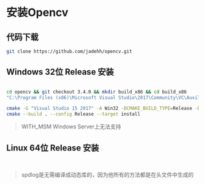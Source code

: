 #  安装Opencv

## 代码下载

```bash
git clone https://github.com/jadehh/opencv.git
```

## Windows 32位 Release 安装
```bash

cd opencv && git checkout 3.4.0 && mkdir build_x86 && cd build_x86
"C:\Program Files (x86)\Microsoft Visual Studio\2017\Community\VC\Auxiliary\Build\vcvars32.bat"

cmake -G "Visual Studio 15 2017" -A Win32 -DCMAKE_BUILD_TYPE=Release -D WITH_CUDA=OFF -D OPENCV_GUI=OFF -D WITH_WIN32UI=OFF -D BUILD_opencv_world=ON -D BUILD_LIST=core,imgproc,imgcodecs,videoio,highgui,video  -DCMAKE_INSTALL_PREFIX="D:\SDKS\opencv-3.4.5\x86"  .. 
cmake --build . --config Release --target install
```
> WITH_MSM Windows Server上无法支持


## Linux 64位 Release 安装

```bash
  
```
> spdlog是无需编译成动态库的，因为他所有的方法都是在头文件中生成的
